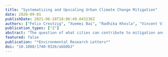 ```yaml
---
title: "Systematizing and Upscaling Urban Climate Change Mitigation"
date: 2020-09-01
publishDate: 2021-06-28T18:06:49.043236Z
authors: ["Felix Creutzig", "Xuemei Bai", "Radhika Khosla", "Vincent Viguie", "Yoshiki Yamagata"]
publication_types: ["2"]
abstract: "The question of what cities can contribute to mitigation and adapting to climate change is gaining traction among researchers and policy makers alike. However, while the field is rich with case studies, methods that provide rich data across municipalities and potentially at global scale remain underdeveloped, and comparative insights remain scarce. Here we summarize contributions to the focus issue on `Systematizing and Upscaling Urban Climate Solutions', also drawing from presentations given at an accompanying conference in 2018. We highlight four core areas for systematizing and upscaling urban climate mitigation solutions. First, with more and better (big) data and associated machine learning methods, there is increasing potential to compare types of cities and leverage collective understanding. Second, while urban climate assessments have mostly emphasized urban planning, demand-side action as related to both behavioral change and modified social practices relevant to urban space deserve more academic attention and integration across a diverse set of social sciences. Third, climate mitigation would be intangible as a single objective at the urban scale, and measures and solutions that coordinate mitigation coherently with adaptation and broader sustainable development goals require explicit conceptualization and systematization. Forth, all insights should come together to develop governance frameworks that translate scientific exercises into concrete, realistic and organized action plans on the ground, for all cities."
featured: false
publication: "*Environmental Research Letters*"
doi: "10.1088/1748-9326/abb0b2"
---
```


